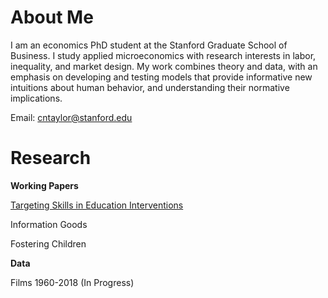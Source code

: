 # About Me

I am an economics PhD student at the Stanford Graduate School of Business. I study applied microeconomics with research interests in labor, inequality, and market design. My work combines theory and data, with an emphasis on developing and testing models that provide informative new intuitions about human behavior, and understanding their normative implications.

Email: <cntaylor@stanford.edu>

# Research

**Working Papers**

[Targeting Skills in Education Interventions](./pdfs/educ.pdf)

Information Goods

Fostering Children

**Data**

Films 1960-2018 (In Progress)
